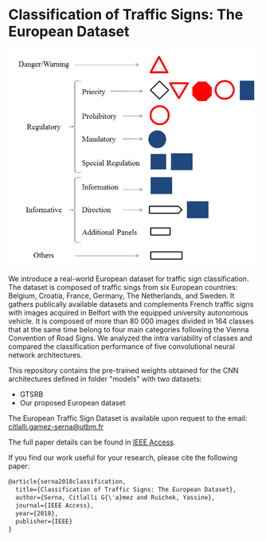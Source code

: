 # Classification of Traffic Signs: The European Dataset
![picture](Images/gamez1.png)

We introduce a real-world European dataset for traffic sign classification. The dataset is composed of traffic sings from six European countries: Belgium, Croatia, France, Germany, The Netherlands, and Sweden. It gathers publically available datasets and complements French traffic signs with images acquired in Belfort with the equipped university autonomous vehicle. It is composed of more than 80 000 images divided in 164 classes that at the same time belong to four main categories following the Vienna Convention of Road Signs. We analyzed the intra variability of classes and compared the classification performance of five convolutional neural network architectures.

This repository contains the pre-trained weights obtained for the CNN architectures defined in folder "models" with two datasets:
- GTSRB 
- Our proposed European dataset

The European Traffic Sign Dataset is available upon request to the email: citlalli.gamez-serna@utbm.fr

The full paper details can be found in [IEEE Access](https://ieeexplore.ieee.org/abstract/document/8558481).

If you find our work useful for your research, please cite the following paper:
```
@article{serna2018classification,
  title={Classification of Traffic Signs: The European Dataset},
  author={Serna, Citlalli G{\'a}mez and Ruichek, Yassine},
  journal={IEEE Access},
  year={2018},
  publisher={IEEE}
}
```
